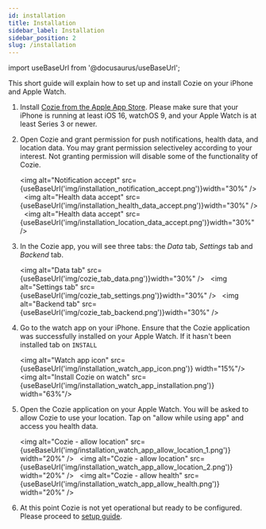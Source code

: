 ```yaml
---
id: installation
title: Installation
sidebar_label: Installation
sidebar_position: 2
slug: /installation
---
```


import useBaseUrl from '@docusaurus/useBaseUrl';


This short guide will explain how to set up and install Cozie on your iPhone and Apple Watch.

1. Install [Cozie from the Apple App Store](https://apps.apple.com/sg/app/cozie/id1625029501). Please make sure that your iPhone is running at least iOS 16, watchOS 9, and your Apple Watch is at least Series 3 or newer.

2. Open Cozie and grant permission for push notifications, health data, and location data. You may grant permission selectiveley according to your interest. Not granting permission will disable some of the functionality of Cozie. 

    <img alt="Notification accept" src={useBaseUrl('img/installation_notification_accept.png')}width="30%" /> &nbsp;
    <img alt="Health data accept" src={useBaseUrl('img/installation_health_data_accept.png')}width="30%" />  &nbsp;
    <img alt="Health data accept" src={useBaseUrl('img/installation_location_data_accept.png')}width="30%" /> 
    <br/>  

3. In the Cozie app, you will see three tabs: the *Data* tab, *Settings* tab and *Backend* tab. 

    <img alt="Data tab" src={useBaseUrl('img/cozie_tab_data.png')}width="30%" /> &nbsp;
    <img alt="Settings tab" src={useBaseUrl('img/cozie_tab_settings.png')}width="30%" /> &nbsp;
    <img alt="Backend tab" src={useBaseUrl('img/cozie_tab_backend.png')}width="30%" />
    <br/> 


4. Go to the watch app on your iPhone. Ensure that the Cozie application was successfully installed on your Apple Watch. If it hasn't been installed tab on `INSTALL`

   <img alt="Watch app icon" src={useBaseUrl('img/installation_watch_app_icon.png')} width="15%"/> &nbsp; 
   <img alt="Install Cozie on watch" src={useBaseUrl('img/installation_watch_app_installation.png')} width="63%"/>
   <br/> 


5. Open the Cozie application on your Apple Watch. You will be asked to allow Cozie to use your location. Tap on "allow while using app" and access you health data.

   <img alt="Cozie - allow location" src={useBaseUrl('img/installation_watch_app_allow_location_1.png')} width="20%" /> &nbsp;
   <img alt="Cozie - allow location" src={useBaseUrl('img/installation_watch_app_allow_location_2.png')} width="20%" /> &nbsp;
   <img alt="Cozie - allow health" src={useBaseUrl('img/installation_watch_app_allow_health.png')} width="20%" />
   <br/> 

6. At this point Cozie is not yet operational but ready to be configured. Please proceed to [setup guide](setup).